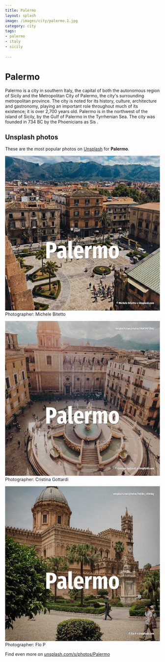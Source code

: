 ```yaml
---
title: Palermo
layout: splash
image: /images/city/palermo.1.jpg
category: city
tags:
- palermo
- italy
- sicily

---
```

# Palermo

Palermo  is a city in southern Italy, the capital of both the autonomous region of Sicily and the  Metropolitan City of Palermo, the city's surrounding metropolitan province. The city is noted for its history, culture, architecture and gastronomy, playing an important role  throughout much of its existence; it is over 2,700 years old. Palermo is in the northwest of the island of Sicily, by the Gulf of Palermo in the Tyrrhenian Sea.  The city was founded in 734 BC by the Phoenicians as Sis . 

 
## Unsplash photos
These are the most popular photos on [Unsplash](https://unsplash.com) for **Palermo**.
 
![Palermo](/images/city/palermo.1.jpg)
Photographer:  Michele Bitetto
 
![Palermo](/images/city/palermo.2.jpg)
Photographer:  Cristina Gottardi
 
![Palermo](/images/city/palermo.3.jpg)
Photographer:  Flo P
 
Find even more on [unsplash.com/s/photos/Palermo](https://unsplash.com/s/photos/Palermo)
 

